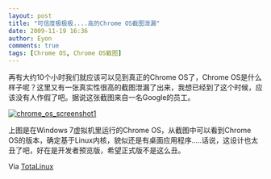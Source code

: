 ```yaml
---
layout: post
title: "可信度极极极....高的Chrome OS截图泄漏"
date: 2009-11-19 16:36
author: Eyon
comments: true
tags: [Chrome OS, Chrome OS截图]
---
```

再有大约10个小时我们就应该可以见到真正的Chrome OS了，Chrome OS是什么样子呢？这里又有一张真实性很高的截图泄漏了出来，我想已经到了这个时候，应该没有人作假了吧。据说这张截图来自一名Google的员工。

<a href="http://img.chromi.org/2009/11/chrome_os_screenshot1.png">![chrome_os_screenshot1](http://img.chromi.org/2009/11/chrome_os_screenshot1-520x550.png "chrome_os_screenshot1")</a>

上图是在Windows 7虚拟机里运行的Chrome OS，从截图中可以看到Chrome OS的版本，确定基于Linux内核，貌似还是有桌面应用程序.....话说，这设计也太丑了吧，好在是开发者预览版，希望正式版不是这么丑。

Via [TotaLinux](http://totalinux.org/2009/11/real-chrome-os-developer-preview-screenshot/)
